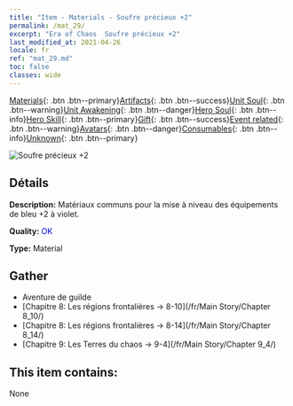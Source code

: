 ```yaml
---
title: "Item - Materials - Soufre précieux +2"
permalink: /mat_29/
excerpt: "Era of Chaos  Soufre précieux +2"
last_modified_at: 2021-04-26
locale: fr
ref: "mat_29.md"
toc: false
classes: wide
---
```

 [Materials](/ItemsFR/){: .btn .btn--primary}[Artifacts](/ItemsFR/Artifacts/){: .btn .btn--success}[Unit Soul](/ItemsFR/UnitSoul/){: .btn .btn--warning}[Unit Awakening](/ItemsFR/UnitAwakening/){: .btn .btn--danger}[Hero Soul](/ItemsFR/HeroSoul/){: .btn .btn--info}[Hero Skill](/ItemsFR/HeroSkill/){: .btn .btn--primary}[Gift](/ItemsFR/Gift/){: .btn .btn--success}[Event related](/ItemsFR/Events/){: .btn .btn--warning}[Avatars](/ItemsFR/Avatars/){: .btn .btn--danger}[Consumables](/ItemsFR/Consumables/){: .btn .btn--info}[Unknown](/ItemsFR/Unknown/){: .btn .btn--primary}

 ![Soufre précieux +2](/images/t/i_cailiao_liuhuang1.png)

## Détails
 **Description:** Matériaux communs pour la mise à niveau des équipements de bleu +2 à violet.

 **Quality:** <span style="color: #0000CD">OK</span>

 **Type:** Material

## Gather

*    Aventure de guilde 
*    [Chapitre 8: Les régions frontalières -> 8-10](/fr/Main Story/Chapter 8_10/) 
*    [Chapitre 8: Les régions frontalières -> 8-14](/fr/Main Story/Chapter 8_14/) 
*    [Chapitre 9: Les Terres du chaos -> 9-4](/fr/Main Story/Chapter 9_4/) 

## This item contains:

  None

